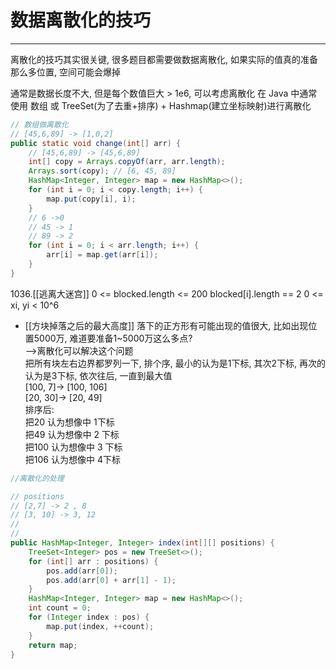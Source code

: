 # 数据离散化的技巧


---


离散化的技巧其实很关键, 很多题目都需要做数据离散化, 如果实际的值真的准备那么多位置, 空间可能会爆掉

通常是数据长度不大, 但是每个数值巨大 > 1e6, 可以考虑离散化
在 Java 中通常使用 数组 或 TreeSet(为了去重+排序) + Hashmap(建立坐标映射)进行离散化

```java
// 数组做离散化
// [45,6,89] -> [1,0,2]
public static void change(int[] arr) {
    // [45,6,89] -> [45,6,89]
    int[] copy = Arrays.copyOf(arr, arr.length);
    Arrays.sort(copy); // [6, 45, 89]
    HashMap<Integer, Integer> map = new HashMap<>();
    for (int i = 0; i < copy.length; i++) {
        map.put(copy[i], i);
    }
    // 6 ->0
    // 45 -> 1
    // 89 -> 2
    for (int i = 0; i < arr.length; i++) {
        arr[i] = map.get(arr[i]);
    }
}
```

1036.[[逃离大迷宫]]
    0 <= blocked.length <= 200
    blocked[i].length == 2
    0 <= xi, yi < 10^6

- [[方块掉落之后的最大高度]]
落下的正方形有可能出现的值很大, 比如出现位置5000万, 难道要准备1~5000万这么多点?  
-->离散化可以解决这个问题  
把所有块左右边界都罗列一下, 排个序, 最小的认为是1下标, 其次2下标, 再次的认为是3下标, 依次往后, 一直到最大值  
[100, 7]-> [100, 106]  
[20, 30]-> [20, 49]  
排序后:  
把20 认为想像中 1下标  
把49 认为想像中 2 下标  
把100 认为想像中 3 下标  
把106 认为想像中 4下标  



```java
//离散化的处理

// positions
// [2,7] -> 2 , 8
// [3, 10] -> 3, 12
//
//
public HashMap<Integer, Integer> index(int[][] positions) {
    TreeSet<Integer> pos = new TreeSet<>();
    for (int[] arr : positions) {
        pos.add(arr[0]);
        pos.add(arr[0] + arr[1] - 1);
    }
    HashMap<Integer, Integer> map = new HashMap<>();
    int count = 0;
    for (Integer index : pos) {
        map.put(index, ++count);
    }
    return map;
}
```